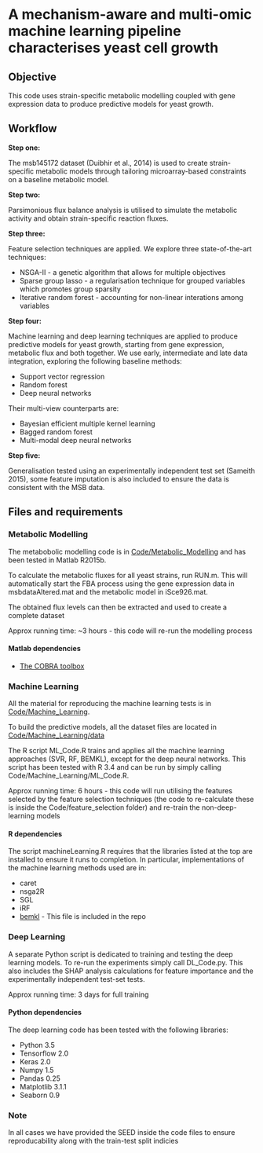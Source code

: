 # A mechanism-aware and multi-omic machine learning pipeline characterises yeast cell growth

## Objective 

This code uses strain-specific metabolic modelling coupled with gene expression data to produce predictive models for yeast growth.


## Workflow

**Step one:**

The msb145172 dataset (Duibhir et al., 2014) is used to create strain-specific metabolic models through tailoring microarray-based constraints on a baseline metabolic model. 

**Step two:**

Parsimonious flux balance analysis is utilised to simulate the metabolic activity and obtain strain-specific reaction fluxes.

**Step three:**

Feature selection techniques are applied. We explore three state-of-the-art techniques:

* NSGA-II - a genetic algorithm that allows for multiple objectives
* Sparse group lasso - a regularisation technique for grouped variables which promotes group sparsity
* Iterative random forest - accounting for non-linear interations among variables

**Step four:**

Machine learning and deep learning techniques are applied to produce predictive models for yeast growth, starting from gene expression, metabolic flux and both together. We use early, intermediate and late data integration, exploring the following baseline methods: 

* Support vector regression
* Random forest 
* Deep neural networks 

Their multi-view counterparts are:

* Bayesian efficient multiple kernel learning
* Bagged random forest
* Multi-modal deep neural networks

**Step five:**

Generalisation tested using an experimentally independent test set (Sameith 2015), some feature imputation is also included to ensure the data is consistent with the MSB data. 

## Files and requirements

### Metabolic Modelling 

The metabobolic modelling code is in [Code/Metabolic_Modelling](Code/Metabolic_Modelling) and has been tested in Matlab R2015b. 

To calculate the metabolic fluxes for all yeast strains, run RUN.m. This will automatically start the FBA process using the gene expression data in msbdataAltered.mat and the metabolic model in iSce926.mat. 

The obtained flux levels can then be extracted and used to create a complete dataset 

Approx running time: ~3 hours - this code will re-run the modelling process

#### Matlab dependencies

* [The COBRA toolbox](https://opencobra.github.io/cobratoolbox/latest/)


### Machine Learning

All the material for reproducing the machine learning tests is in [Code/Machine_Learning](Code/Machine_Learning).

To build the predictive models, all the dataset files are located in [Code/Machine_Learning/data](Code/Machine_Learning/data) 

The R script ML_Code.R trains and applies all the machine learning approaches (SVR, RF, BEMKL), except for the deep neural networks. This script has been tested with R 3.4 and can be run by simply calling Code/Machine_Learning/ML_Code.R. 

Approx running time: 6 hours - this code will run utilising the features selected by the feature selection techniques (the code to re-calculate these is inside the Code/feature_selection folder) and re-train the non-deep-learning models

#### R dependencies

The script machineLearning.R requires that the libraries listed at the top are installed to ensure it runs to completion. In particular, implementations of the machine learning methods used are in:

* caret
* nsga2R
* SGL
* iRF
* [bemkl](https://github.com/mehmetgonen/bemkl) - This file is included in the repo


### Deep Learning

A separate Python script is dedicated to training and testing the deep learning models. To re-run the experiments simply call DL_Code.py. This also includes the SHAP analysis calculations for feature importance and the experimentally independent test-set tests.

Approx running time: 3 days for full training

#### Python dependencies

The deep learning code has been tested with the following libraries:
* Python 3.5
* Tensorflow 2.0 
* Keras 2.0
* Numpy 1.5
* Pandas 0.25
* Matplotlib 3.1.1
* Seaborn 0.9



### Note

In all cases we have provided the SEED inside the code files to ensure reproducability along with the train-test split indicies 

